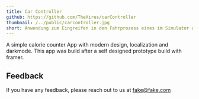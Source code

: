 ```yaml
---
title: Car Controller
github: https://github.com/TheXires/carController
thumbnail: /../public/carcontroller.jpg
short: Anwendung zum Eingreifen in den Fahrprozess eines im Simulator autonomen fahrenden Autos im Rahmen einer Projektarbeit.
---
```


A simple calorie counter App with modern design, localization and darkmode. This app was build
after a self designed prototype build with framer.

## Feedback

If you have any feedback, please reach out to us at fake@fake.com

